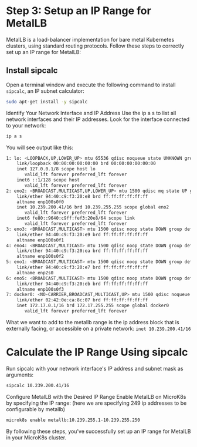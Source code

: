 # Step 3: Setup an IP Range for MetalLB

MetalLB is a load-balancer implementation for bare metal Kubernetes clusters, using standard routing protocols. Follow these steps to correctly set up an IP range for MetalLB:

## Install sipcalc

Open a terminal window and execute the following command to install `sipcalc`, an IP subnet calculator:

```bash
sudo apt-get install -y sipcalc
```

Identify Your Network Interface and IP Address
Use the ip a s to list all network interfaces and their IP addresses. Look for the interface connected to your network:

```bash
ip a s
```

You will see output like this:
```bash
1: lo: <LOOPBACK,UP,LOWER_UP> mtu 65536 qdisc noqueue state UNKNOWN group default qlen 1000
    link/loopback 00:00:00:00:00:00 brd 00:00:00:00:00:00
    inet 127.0.0.1/8 scope host lo
       valid_lft forever preferred_lft forever
    inet6 ::1/128 scope host
       valid_lft forever preferred_lft forever
2: eno2: <BROADCAST,MULTICAST,UP,LOWER_UP> mtu 1500 qdisc mq state UP group default qlen 1000
    link/ether 94:40:c9:f3:20:e8 brd ff:ff:ff:ff:ff:ff
    altname enp100s0f0
    inet 10.239.200.41/16 brd 10.239.255.255 scope global eno2
       valid_lft forever preferred_lft forever
    inet6 fe80::9640:c9ff:fef3:20e8/64 scope link
       valid_lft forever preferred_lft forever
3: eno3: <BROADCAST,MULTICAST> mtu 1500 qdisc noop state DOWN group default qlen 1000
    link/ether 94:40:c9:f3:20:e9 brd ff:ff:ff:ff:ff:ff
    altname enp100s0f1
4: eno4: <BROADCAST,MULTICAST> mtu 1500 qdisc noop state DOWN group default qlen 1000
    link/ether 94:40:c9:f3:20:ea brd ff:ff:ff:ff:ff:ff
    altname enp100s0f2
5: eno1: <BROADCAST,MULTICAST> mtu 1500 qdisc noop state DOWN group default qlen 1000
    link/ether 94:40:c9:f3:20:e7 brd ff:ff:ff:ff:ff:ff
    altname enp2s0
6: eno5: <BROADCAST,MULTICAST> mtu 1500 qdisc noop state DOWN group default qlen 1000
    link/ether 94:40:c9:f3:20:eb brd ff:ff:ff:ff:ff:ff
    altname enp100s0f3
7: docker0: <NO-CARRIER,BROADCAST,MULTICAST,UP> mtu 1500 qdisc noqueue state DOWN group default
    link/ether 02:42:0e:ca:8c:07 brd ff:ff:ff:ff:ff:ff
    inet 172.17.0.1/16 brd 172.17.255.255 scope global docker0
       valid_lft forever preferred_lft forever
```

What we want to add to the metallb range is the ip address block that is externally facing, or accessible on a private network:
`inet 10.239.200.41/16`
# Calculate the IP Range Using sipcalc

Run sipcalc with your network interface's IP address and subnet mask as arguments:

```bash
sipcalc 10.239.200.41/16
```

Configure MetalLB with the Desired IP Range
Enable MetalLB on MicroK8s by specifying the IP range:
(here we are specifying 249 ip addresses to be configurable by metallb)

```bash
microk8s enable metallb:10.239.255.1-10.239.255.250
```

By following these steps, you've successfully set up an IP range for MetalLB in your MicroK8s cluster.